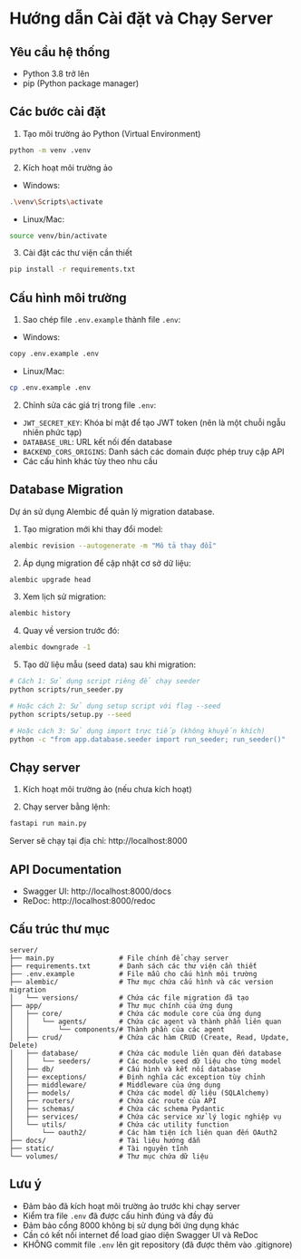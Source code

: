 # Hướng dẫn Cài đặt và Chạy Server

## Yêu cầu hệ thống

- Python 3.8 trở lên
- pip (Python package manager)

## Các bước cài đặt

1. Tạo môi trường ảo Python (Virtual Environment)

```bash
python -m venv .venv
```

2. Kích hoạt môi trường ảo

- Windows:

```bash
.\venv\Scripts\activate
```

- Linux/Mac:

```bash
source venv/bin/activate
```

3. Cài đặt các thư viện cần thiết

```bash
pip install -r requirements.txt
```

## Cấu hình môi trường

1. Sao chép file `.env.example` thành file `.env`:

- Windows:

```bash
copy .env.example .env
```

- Linux/Mac:

```bash
cp .env.example .env
```

2. Chỉnh sửa các giá trị trong file `.env`:

- `JWT_SECRET_KEY`: Khóa bí mật để tạo JWT token (nên là một chuỗi ngẫu nhiên phức tạp)
- `DATABASE_URL`: URL kết nối đến database
- `BACKEND_CORS_ORIGINS`: Danh sách các domain được phép truy cập API
- Các cấu hình khác tùy theo nhu cầu

## Database Migration

Dự án sử dụng Alembic để quản lý migration database.

1. Tạo migration mới khi thay đổi model:

```bash
alembic revision --autogenerate -m "Mô tả thay đổi"
```

2. Áp dụng migration để cập nhật cơ sở dữ liệu:

```bash
alembic upgrade head
```

3. Xem lịch sử migration:

```bash
alembic history
```

4. Quay về version trước đó:

```bash
alembic downgrade -1
```

5. Tạo dữ liệu mẫu (seed data) sau khi migration:

```bash
# Cách 1: Sử dụng script riêng để chạy seeder
python scripts/run_seeder.py

# Hoặc cách 2: Sử dụng setup script với flag --seed
python scripts/setup.py --seed

# Hoặc cách 3: Sử dụng import trực tiếp (không khuyến khích)
python -c "from app.database.seeder import run_seeder; run_seeder()"
```

## Chạy server

1. Kích hoạt môi trường ảo (nếu chưa kích hoạt)

2. Chạy server bằng lệnh:

```bash
fastapi run main.py
```

Server sẽ chạy tại địa chỉ: http://localhost:8000

## API Documentation

- Swagger UI: http://localhost:8000/docs
- ReDoc: http://localhost:8000/redoc

## Cấu trúc thư mục

```
server/
├── main.py                # File chính để chạy server
├── requirements.txt       # Danh sách các thư viện cần thiết
├── .env.example           # File mẫu cho cấu hình môi trường
├── alembic/               # Thư mục chứa cấu hình và các version migration
│   └── versions/          # Chứa các file migration đã tạo
├── app/                   # Thư mục chính của ứng dụng
│   ├── core/              # Chứa các module core của ứng dụng
│   │   └── agents/        # Chứa các agent và thành phần liên quan
│   │       └── components/# Thành phần của các agent
│   ├── crud/              # Chứa các hàm CRUD (Create, Read, Update, Delete)
│   ├── database/          # Chứa các module liên quan đến database
│   │   └── seeders/       # Các module seed dữ liệu cho từng model
│   ├── db/                # Cấu hình và kết nối database
│   ├── exceptions/        # Định nghĩa các exception tùy chỉnh
│   ├── middleware/        # Middleware của ứng dụng
│   ├── models/            # Chứa các model dữ liệu (SQLAlchemy)
│   ├── routers/           # Chứa các route của API
│   ├── schemas/           # Chứa các schema Pydantic
│   ├── services/          # Chứa các service xử lý logic nghiệp vụ
│   └── utils/             # Chứa các utility function
│       └── oauth2/        # Các hàm tiện ích liên quan đến OAuth2
├── docs/                  # Tài liệu hướng dẫn
├── static/                # Tài nguyên tĩnh
└── volumes/               # Thư mục chứa dữ liệu
```

## Lưu ý

- Đảm bảo đã kích hoạt môi trường ảo trước khi chạy server
- Kiểm tra file `.env` đã được cấu hình đúng và đầy đủ
- Đảm bảo cổng 8000 không bị sử dụng bởi ứng dụng khác
- Cần có kết nối internet để load giao diện Swagger UI và ReDoc
- KHÔNG commit file `.env` lên git repository (đã được thêm vào .gitignore)
